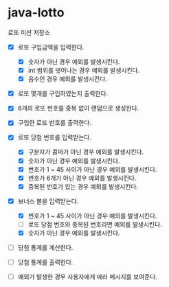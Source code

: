 # java-lotto

로또 미션 저장소

- [x] 로또 구입금액을 입력한다.
    - [x] 숫자가 아닌 경우 예외를 발생시킨다.
    - [x] int 범위를 벗어나는 경우 예외를 발생시킨다.
    - [x] 음수인 경우 예외를 발생시킨다.
- [x] 로또 몇개를 구입하였는지 출력한다.
- [x] 6개의 로또 번호를 중복 없이 랜덤으로 생성한다.
- [x] 구입한 로또 번호를 출력한다.
- [x] 로또 당첨 번호를 입력받는다.
    - [x] 구분자가 콤마가 아닌 경우 예외를 발생시킨다.
    - [x] 숫자가 아닌 경우 예외를 발생시킨다.
    - [x] 번호가 1 ~ 45 사이가 아닌 경우 예외를 발생시킨다.
    - [x] 번호가 6개가 아닌 경우 예외를 발생시킨다.
    - [x] 중복된 번호가 있는 경우 예외를 발생시킨다.
- [x] 보너스 볼을 입력받는다.
    - [x] 번호가 1 ~ 45 사이가 아닌 경우 예외를 발생시킨다.
    - [ ] 로또 당첨 번호와 중복된 번호라면 예외를 발생시킨다.
    - [x] 숫자가 아닌 경우 예외를 발생시킨다.
- [ ] 당첨 통계를 계산한다.
- [ ] 당첨 통계를 출력한다.

- [ ] 예외가 발생한 경우 사용자에게 에러 메시지를 보여준다. 